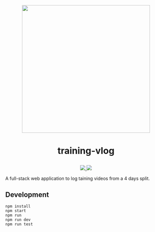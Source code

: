<p align="center"><img src="https://raw.githubusercontent.com/wajeht/training-vlog/main/public/images/screenshot_index.png" width="400"></p>

# <p align="center">training-vlog</p>

<p align="center">
    <a href="https://github.com/wajeht/ios_attempt_calculator">
        <img src="https://img.shields.io/badge/platform-ios%20-green" /></a><a href="https://github.com/wajeht/android_attempt_calculator">
        <img src="https://img.shields.io/badge/platform-android%20-green" /></a></p>
<p aling="center">A full-stack web application to log taining videos from a 4 days split.</p>

## Development

```
npm install
npm start
npm run
npm run dev
npm run test
```
